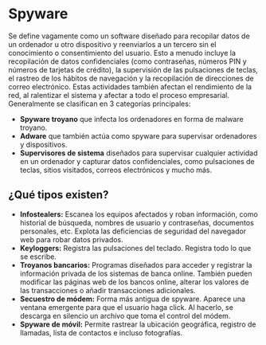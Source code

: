 # Spyware

Se define vagamente como un software diseñado para recopilar datos de un ordenador u otro dispositivo y reenviarlos a un tercero sin el conocimiento o consentimiento del usuario. Esto a menudo incluye la recopilación de datos confidenciales (como contraseñas, números PIN y números de tarjetas de crédito), la supervisión de las pulsaciones de teclas, el rastreo de los hábitos de navegación y la recopilación de direcciones de correo electrónico.
Estas actividades también afectan el rendimiento de la red, al ralentizar el sistema y afectar a todo el proceso empresarial. Generalmente se clasifican en 3 categorías principales:
- **Spyware troyano** que infecta los ordenadores en forma de malware troyano.
- **Adware** que también actúa como spyware para supervisar ordenadores y dispositivos.
- **Supervisores de sistema** diseñados para supervisar cualquier actividad en un ordenador y capturar datos confidenciales, como pulsaciones de teclas, sitios visitados, correos electrónicos y mucho más.

## ¿Qué tipos existen?
- **Infostealers:** Escanea los equipos afectados y roban información, como historial de búsqueda, nombres de usuario y contraseñas, documentos personales, etc. Explota las deficiencias de seguridad del navegador web para robar datos privados.
- **Keyloggers:** Registra las pulsaciones del teclado. Registra todo lo que se escribe.
- **Troyanos bancarios:** Programas diseñados para acceder y registrar la información privada de los sistemas de banca online. También pueden modificar las páginas web de los bancos online, alterar los valores de las transacciones o añadir transacciones adicionales.
- **Secuestro de módem:** Forma más antigua de spyware. Aparece una ventana emergente para que el usuario haga click. Al hacerlo, se descarga en silencio un archivo que toma el control del módem.
- **Spyware de móvil:** Permite rastrear la ubicación geográfica, registro de llamadas, lista de contactos e incluso fotografías.
